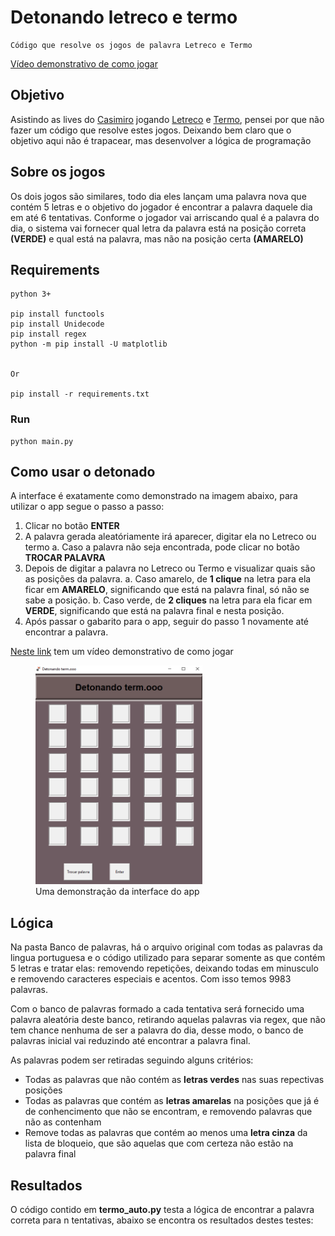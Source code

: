 # Detonando letreco e termo
    Código que resolve os jogos de palavra Letreco e Termo

[Vídeo demonstrativo de como jogar](https://youtu.be/2jWZJN17IqY)

## Objetivo
Asistindo as lives do [Casimiro](https://www.youtube.com/c/CortesdoCasimitoOFICIAL) jogando [Letreco](https://www.gabtoschi.com/letreco/) e [Termo](https://term.ooo/), pensei por que não fazer um código que resolve estes jogos. Deixando bem claro que o objetivo aqui não é trapacear, mas desenvolver a lógica de programação

## Sobre os jogos
Os dois jogos são similares, todo dia eles lançam uma palavra nova que contém 5 letras e o objetivo do jogador é encontrar a palavra daquele dia em até 6 tentativas. Conforme o jogador vai arriscando qual é a palavra do dia, o sistema vai fornecer qual letra da palavra está na posição correta **(VERDE)** e qual está na palavra, mas não na posição certa **(AMARELO)** 

## Requirements
    python 3+

    pip install functools
    pip install Unidecode
    pip install regex
    python -m pip install -U matplotlib


    Or

    pip install -r requirements.txt

### Run
    python main.py

## Como usar o detonado

A interface é exatamente como demonstrado na imagem abaixo, para utilizar o app segue o passo a passo:

1. Clicar no botão **ENTER**
2. A palavra gerada aleatóriamente irá aparecer, digitar ela no Letreco ou termo
    a. Caso a palavra não seja encontrada, pode clicar no botão **TROCAR PALAVRA**
3. Depois de digitar a palavra no Letreco ou Termo e visualizar quais são as posições da palavra.
    a. Caso amarelo, de **1 clique** na letra para ela ficar em **AMARELO**, significando que está na palavra final, só não se sabe a posição.
    b. Caso verde, de **2 cliques** na letra para ela ficar em **VERDE**, significando que está na palavra final e nesta posição.
4. Após passar o gabarito para o app, seguir do passo 1 novamente até encontrar a palavra.

[Neste link](https://youtu.be/2jWZJN17IqY) tem um vídeo demonstrativo de como jogar

<figure>
    <img src="/Image/Interface.PNG"
         alt="Interface"
         height="350">
    <figcaption>Uma demonstração da interface do app</figcaption>
</figure>

## Lógica

Na pasta Banco de palavras, há o arquivo original com todas as palavras da lingua portuguesa e o código utilizado para separar somente as que contém 5 letras e tratar elas: removendo repetições, deixando todas em minusculo e removendo caracteres especiais e acentos. Com isso temos 9983 palavras.

Com o banco de palavras formado a cada tentativa será fornecido uma palavra aleatória deste banco, retirando aquelas palavras via regex, que não tem chance nenhuma de ser a palavra do dia, desse modo, o banco de palavras inicial vai reduzindo até encontrar a palavra final.

As palavras podem ser retiradas seguindo alguns critérios:

- Todas as palavras que não contém as **letras verdes** nas suas repectivas posições
- Todas as palavras que contém as **letras amarelas** na posições que já é de conhencimento que não se encontram, e removendo palavras que não as contenham
- Remove todas as palavras que contém ao menos uma **letra cinza** da lista de bloqueio, que são aquelas que com certeza não estão na palavra final

## Resultados

O código contido em **termo_auto.py** testa a lógica de encontrar a palavra correta para n tentativas, abaixo se encontra os resultados destes testes:

